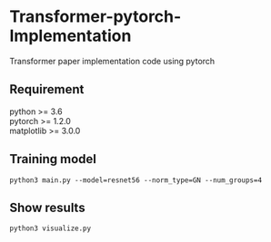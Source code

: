 # Transformer-pytorch-Implementation
Transformer paper implementation code using pytorch

## Requirement
python >= 3.6  
pytorch >= 1.2.0  
matplotlib >= 3.0.0

## Training model 
```
python3 main.py --model=resnet56 --norm_type=GN --num_groups=4
```

## Show results
```
python3 visualize.py
```

